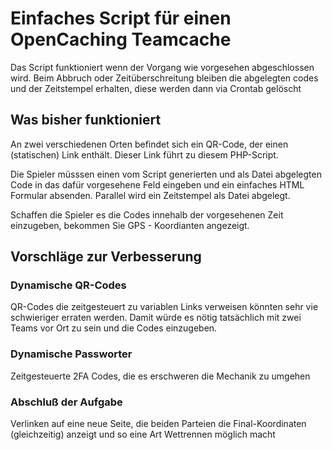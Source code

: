 # Einfaches Script für einen OpenCaching Teamcache
Das Script funktioniert wenn der Vorgang wie vorgesehen abgeschlossen wird. Beim Abbruch oder Zeitüberschreitung bleiben die abgelegten codes und der Zeitstempel erhalten, diese werden dann via Crontab gelöscht

## Was bisher funktioniert
An zwei verschiedenen Orten befindet sich ein QR-Code, der einen (statischen) Link enthält. Dieser Link führt zu diesem PHP-Script. 

Die Spieler müsssen einen vom Script generierten und als Datei abgelegten Code in das dafür vorgesehene Feld eingeben und ein einfaches HTML Formular absenden. Parallel wird ein Zeitstempel als Datei abgelegt.

Schaffen die Spieler es die Codes innehalb der vorgesehenen Zeit einzugeben, bekommen Sie GPS - Koordianten angezeigt.


## Vorschläge zur Verbesserung
### Dynamische QR-Codes 
QR-Codes die zeitgesteuert zu variablen Links verweisen könnten sehr vie schwieriger erraten werden. Damit würde es nötig tatsächlich mit zwei Teams vor Ort zu sein und die Codes einzugeben.

### Dynamische Passworter
Zeitgesteuerte 2FA Codes, die es erschweren die Mechanik zu umgehen

### Abschluß der Aufgabe
Verlinken auf eine neue Seite, die beiden Parteien die Final-Koordinaten (gleichzeitig) anzeigt und so eine Art Wettrennen möglich macht

